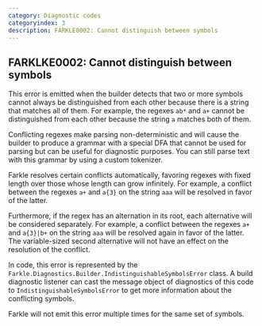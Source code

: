 ```yaml
---
category: Diagnostic codes
categoryindex: 3
description: FARKLE0002: Cannot distinguish between symbols
---
```

## FARKLKE0002: Cannot distinguish between symbols

This error is emitted when the builder detects that two or more symbols cannot always be distinguished from each other because there is a string that matches all of them. For example, the regexes `ab*` and `a+` cannot be distinguished from each other because the string `a` matches both of them.

Conflicting regexes make parsing non-deterministic and will cause the builder to produce a grammar with a special DFA that cannot be used for parsing but can be useful for diagnostic purposes. You can still parse text with this grammar by using a custom tokenizer.

Farkle resolves certain conflicts automatically, favoring regexes with fixed length over those whose length can grow infinitely. For example, a conflict between the regexes `a+` and `a{3}` on the string `aaa` will be resolved in favor of the latter.

Furthermore, if the regex has an alternation in its root, each alternative will be considered separately. For example, a conflict between the regexes `a+` and `a{3}|b+` on the string `aaa` will be resolved again in favor of the latter. The variable-sized second alternative will not have an effect on the resolution of the conflict.

In code, this error is represented by the `Farkle.Diagnostics.Builder.IndistinguishableSymbolsError` class. A build diagnostic listener can cast the message object of diagnostics of this code to `IndistinguishableSymbolsError` to get more information about the conflicting symbols.

Farkle will not emit this error multiple times for the same set of symbols.

